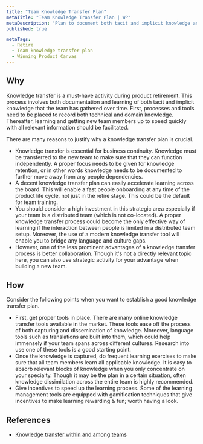 ```yaml
---
title: "Team Knowledge Transfer Plan"
metaTitle: "Team Knowledge Transfer Plan | WP"
metaDescription: "Plan to document both tacit and implicit knowledge and create knowledge ramp up materials to transfer knowledge."
published: true

metaTags:
  - Retire
  - Team knowledge transfer plan
  - Winning Product Canvas
---
```


## Why
Knowledge transfer is a must-have activity during product retirement. This process involves both documentation and learning of both tacit and implicit knowledge that the team has gathered over time. First, processes and tools need to be placed to record both technical and domain knowledge. Thereafter, learning and getting new team members up to speed quickly with all relevant information should be facilitated.

There are many reasons to justify why a knowledge transfer plan is crucial. 
- Knowledge transfer is essential for business continuity. Knowledge must be transferred to the new team to make sure that they can function independently. A proper focus needs to be given for knowledge retention, or in other words knowledge needs to be documented to further move away from any people dependencies. 
- A decent knowledge transfer plan can easily accelerate learning across the board. This will enable a fast people onboarding at any time of the product life cycle, not just in the retire stage. This could be the default for team training.
- You should consider a high investment in this strategic area especially if your team is a distributed team (which is not co-located). A proper knowledge transfer process could become the only effective way of learning if the interaction between people is limited in a distributed team setup. Moreover, the use of a modern knowledge transfer tool will enable you to bridge any language and culture gaps.
- However, one of the less prominent advantages of a knowledge transfer process is better collaboration. Though it's not a directly relevant topic here, you can also use strategic activity for your advantage when building a new team.


## How
Consider the following points when you want to establish a good knowledge transfer plan.

- First, get proper tools in place. There are many online knowledge transfer tools available in the market. These tools ease off the process of both capturing and dissemination of knowledge. Moreover, language tools such as translations are built into them, which could help immensely if your team spans across different cultures. Research into use one of these tools is a good starting point.
- Once the knowledge is captured, do frequent learning exercises to make sure that all team members learn all applicable knowledge. It is easy to absorb relevant blocks of knowledge when you only concentrate on your specialty. Though it may be the plan in a certain situation, often knowledge dissimilation across the entire team is highly recommended. 
- Give incentives to speed up the learning process. Some of the learning management tools are equipped with gamification techniques that give incentives to make learning rewarding & fun; worth having a look.


## References

- [Knowledge transfer within and among teams](https://www.wolfmotivation.com/programs/knowledge-transfer-within-and-among-teams)

